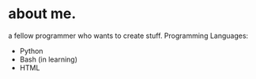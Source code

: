 # about me.
a fellow programmer who wants to create stuff.
Programming Languages:

- Python
- Bash (in learning)
- HTML

<!---
cWorksLLC/cWorksLLC is a ✨ special ✨ repository because its `README.md` (this file) appears on your GitHub profile.
You can click the Preview link to take a look at your changes.
--->
